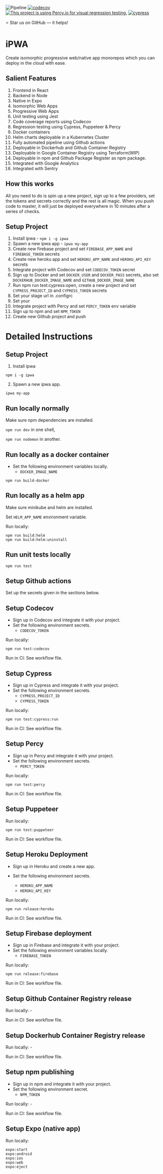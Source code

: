![Pipeline](https://github.com/jsDrome/ipwa/workflows/Build/badge.svg?branch=master)
[![codecov](https://codecov.io/gh/jsDrome/ipwa/branch/master/graph/badge.svg)](https://codecov.io/gh/jsDrome/ipwa)
[![This project is using Percy.io for visual regression testing.](https://percy.io/static/images/percy-badge.svg)](https://percy.io/jsDrome/ipwa)
[![cypress](https://img.shields.io/badge/cypress-dashboard-brightgreen.svg)](https://dashboard.cypress.io/projects/nuaag3/)

⭐️ Star us on GitHub — it helps!

# iPWA

Create isomorphic progressive web/native app monorepos which you can deploy in the cloud with ease.

## Salient Features

1. Frontend in React
2. Backend in Node
3. Native in Expo
4. Isomorphic Web Apps
5. Progressive Web Apps
6. Unit testing using Jest
7. Code coverage reports using Codecov
8. Regression testing using Cypress, Puppeteer & Percy
9. Docker containers
10. Helm charts deployable in a Kubernetes Cluster
11. Fully automated pipeline using Github actions
12. Deployable in Dockerhub and Github Container Registry
13. Deployable in Google Container Registry using Terraform(WIP)
14. Deployable in npm and Github Package Register as npm package.
15. Integrated with Google Analytics
16. Integrated with Sentry

## How this works

All you need to do is spin up a new project, sign up to a few providers, set the tokens and secrets correctly and the rest is all magic. When you push code to master, it will just be deployed everywhere in 10 minutes after a series of checks.

## Setup Project

1. Install ipwa - `npm i -g ipwa`
2. Spawn a new ipwa app - `ipwa my-app`
3. Create new firebase project and set `FIREBASE_APP_NAME` and `FIREBASE_TOKEN` secrets
4. Create new heroku app and set `HEROKU_APP_NAME` and `HEROKU_API_KEY` secrets
5. Integrate project with Codecov and set `CODECOV_TOKEN` secret
6. Sign up to Docker and set `DOCKER_USER` and `DOCKER_PASS` secrets, also set `DOCKERHUB_DOCKER_IMAGE_NAME` and `GITHUB_DOCKER_IMAGE_NAME`
7. Run npm run test:cypress:open, create a new project and set `CYPRESS_PROJECT_ID` and `CYPRESS_TOKEN` secrets
9. Set your stage url in .configrc
10. Set your
8. Integrate project with Percy and set `PERCY_TOKEN` env variable
9. Sign up to npm and set `NPM_TOKEN`
10. Create new Github project and push


# Detailed Instructions

## Setup Project

1. Install ipwa

```shell
npm i -g ipwa
```

2. Spawn a new ipwa app.

```shell
ipwa my-app
```

## Run locally normally

Make sure npm dependencies are installed.

`npm run dev` in one shell,

`npm run nodemon` in another.

## Run locally as a docker container

- Set the following environment variables locally.
  - `DOCKER_IMAGE_NAME`

```shell
npm run build-docker
```

## Run locally as a helm app

Make sure minikube and helm are installed.

Set `HELM_APP_NAME` environment variable.

Run locally:

```shell
npm run build:helm
npm run build:helm:uninstall
```

## Run unit tests locally

```shell
npm run test
```

## Setup Github actions

Set up the secrets given in the sections below.

## Setup Codecov

- Sign up in Codecov and integrate it with your project.
- Set the following environment secrets.
  - `CODECOV_TOKEN`

Run locally:

```shell
npm run test:codecov
```

Run in CI: See workflow file.

## Setup Cypress

- Sign up in Cypress and integrate it with your project.
- Set the following environment secrets.
  - `CYPRESS_PROJECT_ID`
  - `CYPRESS_TOKEN`

Run locally:

```shell
npm run test:cypress:run
```
Run in CI: See workflow file.

## Setup Percy

- Sign up in Percy and integrate it with your project.
- Set the following environment secrets.
  - `PERCY_TOKEN`

Run locally:

```shell
npm run test:percy
```
Run in CI: See workflow file.

## Setup Puppeteer

Run locally:

```shell
npm run test:puppeteer
```

Run in CI: See workflow file.

## Setup Heroku Deployment

- Sign up in Heroku and create a new app.
- Set the following environment secrets.

  - `HEROKU_APP_NAME`
  - `HEROKU_API_KEY`

Run locally:

```shell
npm run release:heroku
```
Run in CI: See workflow file.

## Setup Firebase deployment

- Sign up in Firebase and integrate it with your project.
- Set the following environment variables locally.
  - `FIREBASE_TOKEN`

Run locally:

```shell
npm run release:firebase
```
Run in CI: See workflow file.

## Setup Github Container Registry release

Run locally: -

Run in CI: See workflow file.

## Setup Dockerhub Container Registry release

Run locally: -

Run in CI: See workflow file.

## Setup npm publishing

- Sign up in npm and integrate it with your project.
- Set the following environment secret.
  - `NPM_TOKEN`

Run locally: -

Run in CI: See workflow file.

## Setup Expo (native app)

Run locally:

```shell
expo:start
expo:android
expo:ios
expo:web
expo:eject
```
